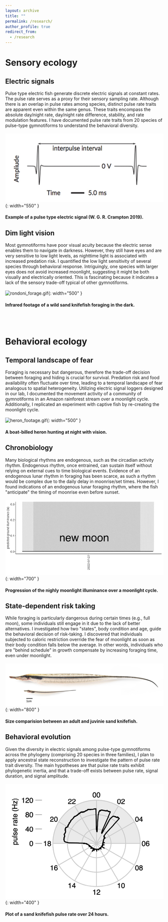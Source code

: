 ```yaml
---
layout: archive
title: ""
permalink: /research/
author_profile: true
redirect_from:
  - /research
---
```


# Sensory ecology
## Electric signals
 
Pulse type electric fish generate discrete electric signals at constant rates. The pulse rate serves as a proxy for their sensory sampling rate. Although there is an overlap in pulse rates among species, distinct pulse rate traits are apparent even within the same genus. These traits encompass the absolute day/night rate, day/night rate difference, stability, and rate modulation features. I have documented pulse rate traits from 20 species of pulse-type gymnotiforms to understand the behavioral diversity.
<br/><br/> 
![waveform.jpg](../_portfolio/waveform.jpg){: width="550" }
#### Example of a pulse type electric signal (W. G. R. Crampton 2019).

## Dim light vision

Most gymnotiforms have poor visual acuity because the electric sense enables them to navigate in darkness. However, they still have eyes and are very sensitive to low light levels, as nighttime light is associated with increased predation risk. I quantified the low light sensitivity of several species through behavioral response. Intriguingly, one species with larger eyes does not avoid increased moonlight, suggesting it might be both visually and electrically oriented. This is fascinating because it indicates a lack of the sensory trade-off typical of other gymnotiforms.
<br/><br/> 
![rondoni_forage.gif](../_portfolio/rondoni_forage.gif){: width="500" }
#### Infrared footage of a wild sand knifefish foraging in the dark.
<br/><br/> 
# Behavioral ecology
## Temporal landscape of fear

Foraging is necessary but dangerous, therefore the trade-off decision between foraging and hiding is crucial for survival. 
Predation risk and food availability often fluctuate over time, leading to a temporal landscape of fear analogous to spatial heterogeneity. Utilizing electric signal loggers designed in our lab, I documented the movement activity of a community of gymnotiforms in an Amazon rainforest stream over a moonlight cycle. Additionally, I replicated an experiment with captive fish by re-creating the moonlight cycle.
<br/><br/> 
![heron_footage.gif](../_portfolio/heron_footage.gif){: width="500" }
#### A boat-billed heron hunting at night with vision.
 
## Chronobiology

Many biological rhythms are endogenous, such as the circadian activity rhythm. Endogenous rhythm, once entrained, can sustain itself without relying on external cues to time biological events. Evidence of an endogenous lunar rhythm in foraging has been scarce, as such a rhythm would be complex due to the daily delay in moonrise/set times. However, I found indications of an endogenous lunar foraging rhythm, where the fish "anticipate" the timing of moonrise even before sunset.
<br/><br/> 
![moonlight_cycle.gif](../_portfolio/moonlight_cycle.gif){: width="700" }
#### Progression of the nighly moonlight illuminance over a moonlight cycle.

## State-dependent risk taking

While foraging is particularly dangerous during certain times (e.g., full moon), some individuals still engage in it due to the lack of better alternatives. I investigated how two "states", body condition and age, guide the behavioral decision of risk-taking. I discovered that individuals subjected to caloric restriction override the fear of moonlight as soon as their body condition falls below the average. In other words, individuals who are "behind schedule" in growth compensate by increasing foraging time, even under moonlight.
<br/><br/> 
![big_small_rondoni.jpg](../_portfolio/big_small_rondoni.jpg){: width="800" }
#### Size comparision between an adult and juvinie sand knifefish.

## Behavioral evolution
Given the diversity in electric signals among pulse-type gymnotiforms across the phylogeny (comprising 20 species in three families), I plan to apply ancestral state reconstruction to investigate the pattern of pulse rate trait diversity. The main hypotheses are that pulse rate traits exhibit phylogenetic inertia, and that a trade-off exists between pulse rate, signal duration, and signal amplitude.
<br/><br/> 
![circular_plot.jpg](../_portfolio/circular_plot.jpg){: width="400" }
#### Plot of a sand knifefish pulse rate over 24 hours.